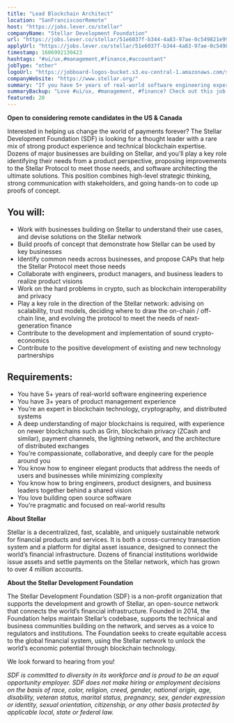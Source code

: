 ```yaml
---
title: "Lead Blockchain Architect"
location: "SanFranciscoorRemote"
host: "https://jobs.lever.co/stellar"
companyName: "Stellar Development Foundation"
url: "https://jobs.lever.co/stellar/51e6037f-b344-4a83-97ae-0c549821e993"
applyUrl: "https://jobs.lever.co/stellar/51e6037f-b344-4a83-97ae-0c549821e993/apply"
timestamp: 1606992130423
hashtags: "#ui/ux,#management,#finance,#accountant"
jobType: "other"
logoUrl: "https://jobboard-logos-bucket.s3.eu-central-1.amazonaws.com/stellar-development-foundation"
companyWebsite: "https://www.stellar.org/"
summary: "If you have 5+ years of real-world software engineering experience, consider applying to Stellar Development Foundation's job post for a new lead blockchain architect."
summaryBackup: "Love #ui/ux, #management, #finance? Check out this job post!"
featured: 20
---
```


**Open to considering remote candidates in the US & Canada**

Interested in helping us change the world of payments forever? The Stellar Development Foundation (SDF) is looking for a thought leader with a rare mix of strong product experience and technical blockchain expertise. Dozens of major businesses are building on Stellar, and you’ll play a key role identifying their needs from a product perspective, proposing improvements to the Stellar Protocol to meet those needs, and software architecting the ultimate solutions. This position combines high-level strategic thinking, strong communication with stakeholders, and going hands-on to code up proofs of concept.

## You will:

*   Work with businesses building on Stellar to understand their use cases, and devise solutions on the Stellar network
*   Build proofs of concept that demonstrate how Stellar can be used by key businesses
*   Identify common needs across businesses, and propose CAPs that help the Stellar Protocol meet those needs
*   Collaborate with engineers, product managers, and business leaders to realize product visions
*   Work on the hard problems in crypto, such as blockchain interoperability and privacy
*   Play a key role in the direction of the Stellar network: advising on scalability, trust models, deciding where to draw the on-chain / off-chain line, and evolving the protocol to meet the needs of next-generation finance
*   Contribute to the development and implementation of sound crypto-economics
*   Contribute to the positive development of existing and new technology partnerships

## Requirements:

*   You have 5+ years of real-world software engineering experience
*   You have 3+ years of product management experience
*   You’re an expert in blockchain technology, cryptography, and distributed systems
*   A deep understanding of major blockchains is required, with experience on newer blockchains such as Grin, blockchain privacy (ZCash and similar), payment channels, the lightning network, and the architecture of distributed exchanges
*   You’re compassionate, collaborative, and deeply care for the people around you
*   You know how to engineer elegant products that address the needs of users and businesses while minimizing complexity
*   You know how to bring engineers, product designers, and business leaders together behind a shared vision
*   You love building open source software
*   You’re pragmatic and focused on real-world results

**About Stellar**

Stellar is a decentralized, fast, scalable, and uniquely sustainable network for financial products and services. It is both a cross-currency transaction system and a platform for digital asset issuance, designed to connect the world’s financial infrastructure. Dozens of financial institutions worldwide issue assets and settle payments on the Stellar network, which has grown to over 4 million accounts.   

**About the Stellar Development Foundation**

The Stellar Development Foundation (SDF) is a non-profit organization that supports the development and growth of Stellar, an open-source network that connects the world’s financial infrastructure. Founded in 2014, the Foundation helps maintain Stellar’s codebase, supports the technical and business communities building on the network, and serves as a voice to regulators and institutions. The Foundation seeks to create equitable access to the global financial system, using the Stellar network to unlock the world’s economic potential through blockchain technology.

We look forward to hearing from you!

_SDF is committed to diversity in its workforce and is proud to be an equal opportunity employer. SDF does not make hiring or employment decisions on the basis of race, color, religion, creed, gender, national origin, age, disability, veteran status, marital status, pregnancy, sex, gender expression or identity, sexual orientation, citizenship, or any other basis protected by applicable local, state or federal law._

